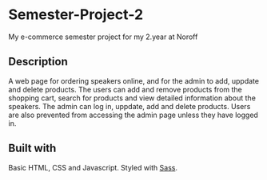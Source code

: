 # Semester-Project-2

My e-commerce semester project for my 2.year at Noroff

## Description
A web page for ordering speakers online, and for the admin to add, uppdate and delete products. 
The users can add and remove products from the shopping cart, 
search for products and view detailed information about the speakers.
The admin can log in, uppdate, add and delete products. Users are also prevented from accessing the admin page
unless they have logged in.

## Built with
Basic HTML, CSS and Javascript.
Styled with [Sass](https://sass-lang.com/).
